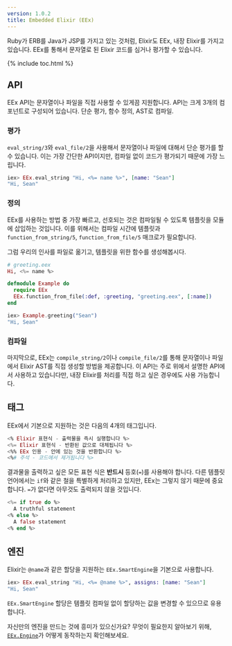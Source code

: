 ```yaml
---
version: 1.0.2
title: Embedded Elixir (EEx)
---
```


Ruby가 ERB를 Java가 JSP를 가지고 있는 것처럼, Elixir도 EEx, 내장 Elixir를 가지고 있습니다. EEx를 통해서 문자열로 된 Elixir 코드를 심거나 평가할 수 있습니다.

{% include toc.html %}

## API

EEx API는 문자열이나 파일을 직접 사용할 수 있게끔 지원합니다. API는 크게 3개의 컴포넌트로 구성되어 있습니다. 단순 평가, 함수 정의, AST로 컴파일.

### 평가

`eval_string/3`와 `eval_file/2`을 사용해서 문자열이나 파일에 대해서 단순 평가를 할 수 있습니다. 이는 가장 간단한 API이지만, 컴파일 없이 코드가 평가되기 때문에 가장 느립니다.

```elixir
iex> EEx.eval_string "Hi, <%= name %>", [name: "Sean"]
"Hi, Sean"
```

### 정의

EEx를 사용하는 방법 중 가장 빠르고, 선호되는 것은 컴파일될 수 있도록 템플릿을 모듈에 삽입하는 것입니다. 이를 위해서는 컴파일 시간에 템플릿과 `function_from_string/5`, `function_from_file/5` 매크로가 필요합니다.

그럼 우리의 인사를 파일로 옮기고, 템플릿을 위한 함수를 생성해봅시다.

```elixir
# greeting.eex
Hi, <%= name %>

defmodule Example do
  require EEx
  EEx.function_from_file(:def, :greeting, "greeting.eex", [:name])
end

iex> Example.greeting("Sean")
"Hi, Sean"
```

### 컴파일

마지막으로, EEx는 `compile_string/2`이나 `compile_file/2`를 통해 문자열이나 파일에서 Elixir AST를 직접 생성할 방법을 제공합니다. 이 API는 주로 위에서 설명한 API에서 사용하고 있습니다만, 내장 Elixir를 처리를 직접 하고 싶은 경우에도 사용 가능합니다.

## 태그

EEx에서 기본으로 지원하는 것은 다음의 4개의 태그입니다.

```elixir
<% Elixir 표현식 - 출력물을 즉시 실행합니다 %>
<%= Elixir 표현식 - 반환된 값으로 대체됩니다 %>
<%% EEx 인용 - 안에 있는 것을 반환합니다 %>
<%# 주석 - 코드에서 제거됩니다 %>
```

결과물을 출력하고 싶은 모든 표현 식은 __반드시__ 등호(`=`)를 사용해야 합니다. 다른 템플릿 언어에서는 `if`와 같은 철을 특별하게 처리하고 있지만, EEx는 그렇지 않기 때문에 중요합니다. `=`가 없다면 아무것도 출력되지 않을 것입니다.

```elixir
<%= if true do %>
  A truthful statement
<% else %>
  A false statement
<% end %>
```

## 엔진

Elixir는 `@name`과 같은 할당을 지원하는 `EEx.SmartEngine`을 기본으로 사용합니다.

```elixir
iex> EEx.eval_string "Hi, <%= @name %>", assigns: [name: "Sean"]
"Hi, Sean"
```

`EEx.SmartEngine` 할당은 템플릿 컴파일 없이 할당하는 값을 변경할 수 있으므로 유용합니다.

자신만의 엔진을 만드는 것에 흥미가 있으신가요? 무엇이 필요한지 알아보기 위해, [`EEx.Engine`](https://hexdocs.pm/eex/EEx.Engine.html)가 어떻게 동작하는지 확인해보세요.

